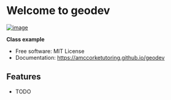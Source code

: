 # Welcome to geodev


[![image](https://img.shields.io/pypi/v/geodev.svg)](https://pypi.python.org/pypi/geodev)


**Class example**


-   Free software: MIT License
-   Documentation: <https://amccorketutoring.github.io/geodev>
    

## Features

-   TODO
